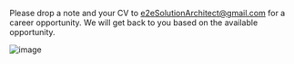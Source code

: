 Please drop a note and your CV to e2eSolutionArchitect@gmail.com for a career opportunity. We will get back to you based on the available opportunity. 

![image](https://github.com/e2eSolutionArchitect/academy/assets/8308302/220e861c-2681-4341-9277-c0476d1d32df)
